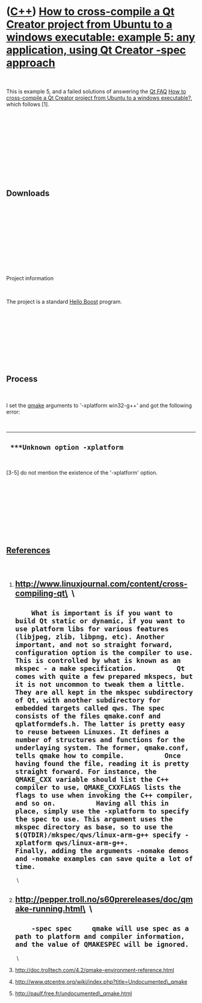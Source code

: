 



 

 

 

 

 

([C++](Cpp.htm)) [How to cross-compile a Qt Creator project from Ubuntu to a windows executable: example 5: any application, using Qt Creator -spec approach](CppQtCrosscompileToWindowsExample5.htm)
=====================================================================================================================================================================================================

 

This is example 5, and a failed solutions of answering the [Qt
FAQ](CppQtFaq.htm) [How to cross-compile a Qt Creator project from
Ubuntu to a windows executable?](CppQtCrosscompileToWindows.htm), which
follows \[1\].

 

 

 

 

 

 

Downloads
---------

 

 

 

 

 

 

Project information

 

The project is a standard [Hello
Boost](CppHelloBoostQtCreatorUbuntu.htm) program.

 

 

 

 

 

Process
-------

 

I set the [qmake](CppQmake.htm) arguments to '-xplatform win32-g++' and
got the following error:

 

  ---------------------------------
  ` ***Unknown option -xplatform`
  ---------------------------------

 

\[3-5\] do not mention the existence of the '-xplatform' option.

 

 

 

 

 

[References](CppReferences.htm)
-------------------------------

 

1.  http://www.linuxjournal.com/content/cross-compiling-qt\
     \
      --------------------------------------------------------------------------------------------------------------------------------------------------------------------------------------------------------------------------------------------------------------------------------------------------------------------------------------------------------------------------------------------------------------------------------------------------------------------------------------------------------------------------------------------------------------------------------------------------------------------------------------------------------------------------------------------------------------------------------------------------------------------------------------------------------------------------------------------------------------------------------------------------------------------------------------------------------------------------------------------------------------------------------------------------------------------------------------------------------------------------------------------------------------------------------------------------------------------------------------------------------------------------------------------------------------------------------------------------------------------------------------------
      `     What is important is if you want to build Qt static or dynamic, if you want to use platform libs for various features (libjpeg, zlib, libpng, etc). Another important, and not so straight forward, configuration option is the compiler to use. This is controlled by what is known as an mkspec - a make specification.          Qt comes with quite a few prepared mkspecs, but it is not uncommon to tweak them a little. They are all kept in the mkspec subdirectory of Qt, with another subdirectory for embedded targets called qws. The spec consists of the files qmake.conf and qplatformdefs.h. The latter is pretty easy to reuse between Linuxes. It defines a number of structures and functions for the underlaying system. The former, qmake.conf, tells qmake how to compile.          Once having found the file, reading it is pretty straight forward. For instance, the QMAKE_CXX variable should list the C++ compiler to use, QMAKE_CXXFLAGS lists the flags to use when invoking the C++ compiler, and so on.          Having all this in place, simply use the -xplatform to specify the spec to use. This argument uses the mkspec directory as base, so to use the $(QTDIR)/mkspec/qws/linux-arm-g++ specify -xplatform qws/linux-arm-g++.          Finally, adding the arguments -nomake demos and -nomake examples can save quite a lot of time.     `
      --------------------------------------------------------------------------------------------------------------------------------------------------------------------------------------------------------------------------------------------------------------------------------------------------------------------------------------------------------------------------------------------------------------------------------------------------------------------------------------------------------------------------------------------------------------------------------------------------------------------------------------------------------------------------------------------------------------------------------------------------------------------------------------------------------------------------------------------------------------------------------------------------------------------------------------------------------------------------------------------------------------------------------------------------------------------------------------------------------------------------------------------------------------------------------------------------------------------------------------------------------------------------------------------------------------------------------------------------------------------------------------------

     \
2.  http://pepper.troll.no/s60prereleases/doc/qmake-running.html\
     \
      --------------------------------------------------------------------------------------------------------------------------------------------
      `     -spec spec     qmake will use spec as a path to platform and compiler information, and the value of QMAKESPEC will be ignored.     `
      --------------------------------------------------------------------------------------------------------------------------------------------

     \
3.  http://doc.trolltech.com/4.2/qmake-environment-reference.html
4.  http://www.qtcentre.org/wiki/index.php?title=Undocumented\_qmake
5.  http://paulf.free.fr/undocumented\_qmake.html

 

 

 

 

 





 



